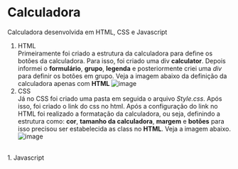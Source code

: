 # Calculadora
Calculadora desenvolvida em HTML, CSS e Javascript
<br>
1. HTML <br>
  Primeiramente foi criado a estrutura da calculadora para define os botões da calculadora. Para isso, foi criado uma div **calculator**. Depois informei o **formulário**, **grupo**, **legenda** e posteriormente criei uma *div* para definir os botões em grupo. Veja a imagem abaixo da definição da calculadora apenas com **HTML**
   ![image](https://github.com/Niiiela/Calculadora/assets/73238827/a36f3f4f-30ce-45ef-b175-7789c4740ce7)
   <br>
1. CSS <br>
   Já no CSS foi criado uma pasta em seguida o arquivo *Style.css*. Após isso, foi criado o link do css no html. Após a configuração do link no HTML foi realizado a formatação da calculadora, ou seja, definindo a estrutura como: **cor**, **tamanho da calculadora**, **margem** e **botões** para isso precisou ser estabelecida as class no **HTML**. Veja a imagem abaixo.
        ![image](https://github.com/Niiiela/Calculadora/assets/73238827/92497a29-51c4-40fc-9c6d-29c27062358e)
<br>
1. Javascript <br>
   




